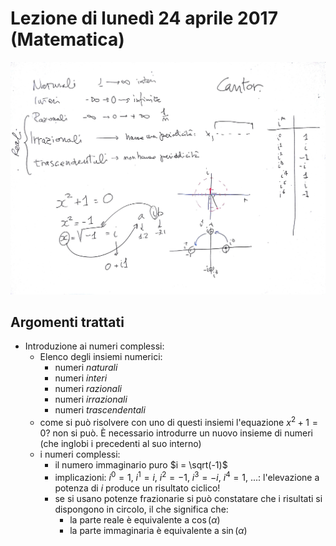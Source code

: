 # Lezione di lunedì 24 aprile 2017 (Matematica)

![whiteboard](./P_20170424.jpg)

## Argomenti trattati

* Introduzione ai numeri complessi:
  * Elenco degli insiemi numerici:
    * numeri *naturali*
    * numeri *interi*
    * numeri *razionali*
    * numeri *irrazionali*
    * numeri *trascendentali*
  * come si può risolvere con uno di questi insiemi l'equazione $x^2 + 1 = 0$?
    non si può. È necessario introdurre un nuovo insieme di numeri (che
    inglobi i precedenti al suo interno)
  * i numeri complessi:
    * il numero immaginario puro $i = \sqrt(-1)$
    * implicazioni: $i^0 = 1$, $i^1 = i$, $i^2 = -1$, $i^3 = -i$, $i^4 = 1$, ...:
      l'elevazione a potenza di $i$ produce un risultato ciclico!
    * se si usano potenze frazionarie si può constatare che i risultati si
      dispongono in circolo, il che significa che:
      * la parte reale è equivalente a $\cos(\alpha)$
      * la parte immaginaria è equivalente a $\sin(\alpha)$
